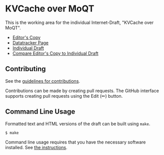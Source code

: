 # KVCache over MoQT

This is the working area for the individual Internet-Draft, "KVCache over MoQT".

* [Editor's Copy](https://VMatrix1900.github.io/draft-moq-kvcache/#go.draft-shi-moq-kvcache.html)
* [Datatracker Page](https://datatracker.ietf.org/doc/draft-shi-moq-kvcache)
* [Individual Draft](https://datatracker.ietf.org/doc/html/draft-shi-moq-kvcache)
* [Compare Editor's Copy to Individual Draft](https://VMatrix1900.github.io/draft-moq-kvcache/#go.draft-shi-moq-kvcache.diff)


## Contributing

See the
[guidelines for contributions](https://github.com/VMatrix1900/draft-moq-kvcache/blob/main/CONTRIBUTING.md).

Contributions can be made by creating pull requests.
The GitHub interface supports creating pull requests using the Edit (✏) button.


## Command Line Usage

Formatted text and HTML versions of the draft can be built using `make`.

```sh
$ make
```

Command line usage requires that you have the necessary software installed.  See
[the instructions](https://github.com/martinthomson/i-d-template/blob/main/doc/SETUP.md).

